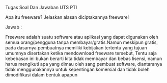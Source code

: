 Tugas Soal Dan Jawaban UTS PTI<p/>
Apa itu freeware? Jelaskan alasan diciptakannya freeware!<p/>
Jawab :<p/>
Freeware adalah suatu software atau aplikasi yang dapat digunakan oleh semua orang/pengguna tanpa membayar/gratis.Namun meskipun gratis, pada dasarnya pembuatnya memiliki kebijakan tertentu yang tujuan umumnya disertakan ketika mendownload freeware tersebut, Tentu saja kebebasan ini bukan berarti kita tidak membayar dan bebas lisensi, namun harus mengikuti apa yang dimau oleh sang pembuat software, diantaranya tidak menggunakannya untuk kepentingan komersial dan tidak boleh dimodifikasi dalam bentuk apapun

